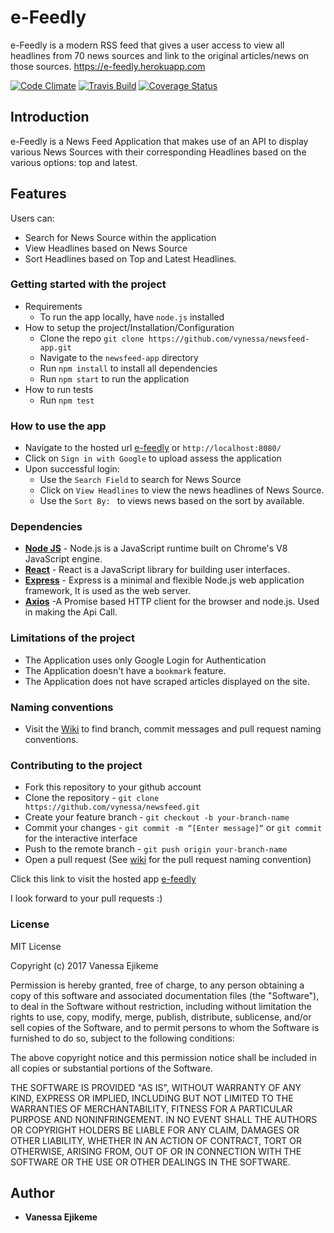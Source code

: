 # e-Feedly
e-Feedly is a modern RSS feed that gives a user access to view all headlines from 70 news sources and link to the original articles/news on those sources. https://e-feedly.herokuapp.com

[![Code Climate](https://codeclimate.com/github/vynessa/newsfeed-app/badges/gpa.svg)](https://codeclimate.com/github/vynessa/newsfeed-app)
[![Travis Build](https://travis-ci.org/Vynessa/newsfeed-app.svg)](https://travis-ci.org/vynessa/newsfeed-app)
[![Coverage Status](https://coveralls.io/repos/github/vynessa/newsfeed-app/badge.svg?branch=feature%2Ffeedback)](https://coveralls.io/github/vynessa/newsfeed-app?branch=feature%2Ffeedback)

## Introduction
e-Feedly is a News Feed Application that makes use of an API to display various News Sources with their corresponding Headlines based on the various options: top and latest.


## Features
Users can:
- Search for News Source within the application
- View Headlines based on News Source
- Sort Headlines based on Top and Latest Headlines.


### Getting started with the project
  * Requirements
    - To run the app locally, have `node.js` installed
  * How to setup the project/Installation/Configuration
    - Clone the repo `git clone https://github.com/vynessa/newsfeed-app.git`
    - Navigate to the `newsfeed-app` directory
    - Run `npm install` to install all dependencies
    - Run `npm start` to run the application
  * How to run tests
    - Run `npm test` 

### How to use the app
* Navigate to the hosted url [e-feedly](https://e-feedly.herokuapp.com) or `http://localhost:8080/`
* Click on `Sign in with Google` to upload assess the application
* Upon successful login:
  - Use the `Search Field` to search for News Source
  - Click on `View Headlines` to view the news headlines of News Source.
  - Use the `Sort By: ` to views news based on the sort by available.

### Dependencies
* **[Node JS](https://nodejs.org/en/)** - Node.js is a JavaScript runtime built on Chrome's V8 JavaScript engine. 
* **[React](https://facebook.github.io/react/)** - React is a JavaScript library for building user interfaces.
* **[Express](https://expressjs.com/)** - Express is a minimal and flexible Node.js web application framework, It is used as the web server.
* **[Axios](https://github.com/mzabriskie/axios)** -A Promise based HTTP client for the browser and node.js. Used in making the Api Call.

### Limitations of the project
* The Application uses only Google Login for Authentication
* The Application doesn't have a ```bookmark``` feature.
* The Application does not have scraped articles displayed on the site.

### Naming conventions
* Visit the [Wiki](https://github.com/vynessa/newsfeed-app/wiki) to find branch, commit messages and pull request naming conventions.

### Contributing to the project
* Fork this repository to your github account
* Clone the repository -  `git clone https://github.com/vynessa/newsfeed.git`
* Create your feature branch - `git checkout -b your-branch-name`
* Commit your changes - `git commit -m “[Enter message]“` or `git commit` for the interactive interface
* Push to the remote branch - `git push origin your-branch-name`
* Open a pull request (See [wiki](https://github.com/vynessa/newsfeed-app/wiki) for the pull request naming convention)

Click this link to visit the hosted app [e-feedly](https://e-feedly.herokuapp.com)

I look forward to your pull requests :)

### License
MIT License

Copyright (c) 2017 Vanessa Ejikeme

Permission is hereby granted, free of charge, to any person obtaining a copy
of this software and associated documentation files (the "Software"), to deal
in the Software without restriction, including without limitation the rights
to use, copy, modify, merge, publish, distribute, sublicense, and/or sell
copies of the Software, and to permit persons to whom the Software is
furnished to do so, subject to the following conditions:

The above copyright notice and this permission notice shall be included in all
copies or substantial portions of the Software.

THE SOFTWARE IS PROVIDED "AS IS", WITHOUT WARRANTY OF ANY KIND, EXPRESS OR
IMPLIED, INCLUDING BUT NOT LIMITED TO THE WARRANTIES OF MERCHANTABILITY,
FITNESS FOR A PARTICULAR PURPOSE AND NONINFRINGEMENT. IN NO EVENT SHALL THE
AUTHORS OR COPYRIGHT HOLDERS BE LIABLE FOR ANY CLAIM, DAMAGES OR OTHER
LIABILITY, WHETHER IN AN ACTION OF CONTRACT, TORT OR OTHERWISE, ARISING FROM,
OUT OF OR IN CONNECTION WITH THE SOFTWARE OR THE USE OR OTHER DEALINGS IN THE
SOFTWARE.

## Author
* **Vanessa Ejikeme**